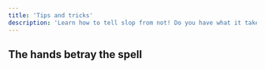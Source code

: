 ```yaml
---
title: 'Tips and tricks'
description: 'Learn how to tell slop from not! Do you have what it takes?'
---
```


## The hands betray the spell

